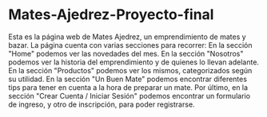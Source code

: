 # Mates-Ajedrez-Proyecto-final 
Esta es la página web de Mates Ajedrez, un emprendimiento de mates y bazar.
La página cuenta con varias secciones para recorrer:
En la sección "Home" podemos ver las novedades del mes.
En la sección "Nosotros" podemos ver la historia del emprendimiento y de quienes lo llevan adelante.
En la sección "Productos" podemos ver los mismos, categorizados según su utilidad.
En la sección "Un Buen Mate" podemos encontrar diferentes tips para tener en cuenta a la hora de preparar un mate.
Por último, en la sección "Crear Cuenta / Iniciar Sesión" podemos encontrar un formulario de ingreso, y otro de inscripción, para poder registrarse.
